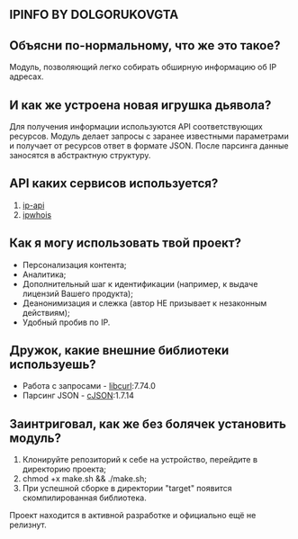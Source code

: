 ## IPINFO BY DOLGORUKOVGTA

## Объясни по-нормальному, что же это такое?
Модуль, позволяющий легко собирать обширную информацию об IP адресах.

## И как же устроена новая игрушка дьявола?
Для получения информации используются API соответствующих ресурсов.
Модуль делает запросы с заранее известными параметрами и получает от ресурсов ответ в формате JSON.
После парсинга данные заносятся в абстрактную структуру.

## API каких сервисов используется?
1. [ip-api](https://ip-api.com)
2. [ipwhois](https://ipwhois.io)

## Как я могу использовать твой проект?
+ Персонализация контента;
+ Аналитика;
+ Дополнительный шаг к идентификации (например, к выдаче лицензий Вашего продукта);
+ Деанонимизация и слежка (автор НЕ призывает к незаконным действиям);
+ Удобный пробив по IP.

## Дружок, какие внешние библиотеки используешь?
+ Работа с запросами - [libcurl](https://github.com/jeroen/libcurl):7.74.0
+ Парсинг JSON - [cJSON](https://github.com/DaveGamble/cJSON):1.7.14

## Заинтриговал, как же без болячек установить модуль?
1. Клонируйте репозиторий к себе на устройство, перейдите в директорию проекта;
2. chmod +x make.sh && ./make.sh;
3. При успешной сборке в директории "target" появится скомпилированная библиотека.

Проект находится в активной разработке и официально ещё не релизнут.
